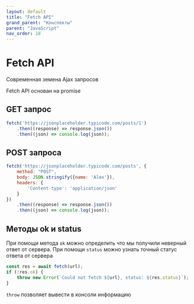 ```yaml
---
layout: default
title: "Fetch API"
grand_parent: "Конспекты"
parent: "JavaScript"
nav_order: 18
---
```


# Fetch API

Современная земена Ajax запросов

Fetch API основан на promise

## GET запрос

```javascript
fetch('https://jsonplaceholder.typicode.com/posts/1')
    .then((response) => response.json())
    .then((json) => console.log(json));
```

## POST запроса

```javascript
fetch('https://jsonplaceholder.typicode.com/posts', {
    method: "POST",
    body: JSON.stringify({name: 'Alex'}),
    headers: {
        'Content-type': 'application/json'
    }
})
    .then((response) => response.json())
    .then((json) => console.log(json));
```

##  Методы ok и status

При помощи метода `ok` можно определить что мы получили неверный ответ от сервера. При помощи `status` можно узнать точный статус ответа от сервера

```javascript
const res = await fetch(url);
if (!res.ok) {
    throw new Error(`Could not fetch ${url}, status: ${res.status}`);
}
```

`throw` позволяет вывести в консоли информацию